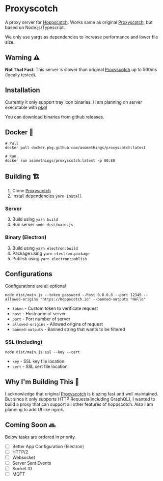 # Proxyscotch

A proxy server for [Hoppscotch](https://github.com/hoppscotch/hoppscotch/). Works same as original [Proxyscotch](https://github.com/hoppscotch/proxyscotch), but based on Node.js/Typescript.

We only use yargs as dependencies to increase performance and lower file size.

## Warning ⚠️

**Not That Fast**: This server is slower than original [Proxyscotch](https://github.com/hoppscotch/proxyscotch) up to 500ms (locally tested).

## Installation

Currently it only support tray icon binaries. (I am planning on server executable with [pkg](https://github.com/vercel/pkg))

You can download binaries from github releases.

## Docker 🐳

```docker
# Pull
docker pull docker.pkg.github.com/asomethings/proxyscotch:latest

# Run
docker run asomethings/proxyscotch:latest -p 80:80
```

## Building 🏗️

1. Clone [Proxyscotch](https://github.com/asomethings/proxyscotch/)
2. Install dependencies `yarn install`

### Server

3. Build using `yarn build`
4. Run server `node dist/main.js`

### Binary (Electron)

3. Build using `yarn electron:build`
4. Package using `yarn electron:package`
5. Publish using `yarn electron:publish`

## Configurations

Configurations are all optional

`node dist/main.js --token password --host 0.0.0.0 --port 12345 --allowed-origins "https://hoppscotch.io" --banned-outputs "Hello"`

- `token` - Custom token to verificate request
- `host` - Hostname of server
- `port` - Port number of server
- `allowed-origins` - Allowed origins of request
- `banned-outputs` - Banned string that wants to be filtered

### SSL (Including)

`node dist/main.js ssl --key --cert`

- `key` - SSL key file location
- `cert` - SSL cert file location

## Why I'm Building This 🤔

I acknowledge that original [Proxyscotch](https://github.com/hoppscotch/proxyscotch) is blazing fast and well maintained. But since it only supports HTTP Requests(including GraphQL), I wanted to build a proxy that can support all other features of hoppscotch. Also I am planning to add UI like ngrok.

## Coming Soon 🔜

Below tasks are ordered in priority.

- [ ] Better App Configuration (Electron)
- [ ] HTTP/2
- [ ] Websocket
- [ ] Server Sent Events
- [ ] Socket.IO
- [ ] MQTT
